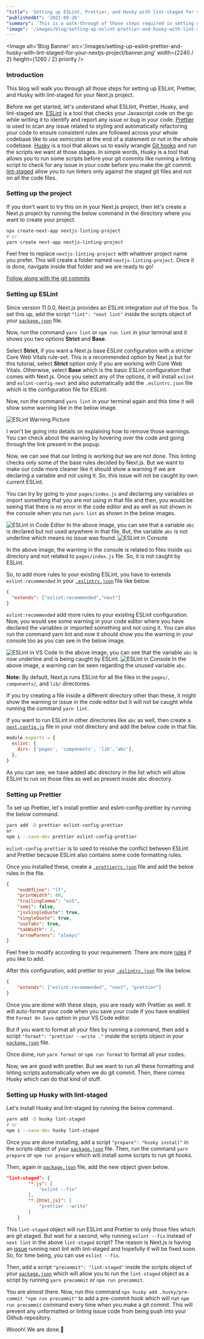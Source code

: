 ```yaml
---
"title": 'Setting up ESLint, Prettier, and Husky with lint-staged for your Next.js Project'
"publishedAt": '2021-09-26'
"summary": 'This is a walk-through of those steps required in setting up ESLint, Prettier, and Husky with lint-staged for a Next.js project'
"image": '/images/blog/setting-up-eslint-prettier-and-husky-with-lint-staged-for-your-nextjs-project/banner.png'
---
```


<Image
	alt='Blog Banner'
	src='/images/setting-up-eslint-prettier-and-husky-with-lint-staged-for-your-nextjs-project/banner.png'
	width={2240 / 2}
	height={1260 / 2}
	priority
/>

### Introduction

This blog will walk you through all those steps for setting up ESLint, Prettier, and Husky with lint-staged for your Next.js project.

Before we get started, let's understand what ESLlint, Prettier, Husky, and lint-staged are. [ESLint](https://eslint.org/) is a tool that checks your Javascript code on the go while writing it to identify and report any issue or bug in your code. [Prettier](https://prettier.io/) is used to scan any issue related to styling and automatically refactoring your code to ensure consistent rules are followed across your whole codebase like to use semicolon at the end of a statement or not in the whole codebase. [Husky](https://github.com/typicode/husky) is a tool that allows us to easily wrangle [Git hooks](https://git-scm.com/docs/githooks) and run the scripts we want at those stages. In simple words, Husky is a tool that allows you to run some scripts before your git commits like running a linting script to check for any issue in your code before you make the git commit. [lint-staged](https://github.com/okonet/lint-staged) allow you to run linters only against the staged git files and not on all the code files.

### Setting up the project

If you don't want to try this on in your Next.js project, then let's create a Next.js project by running the below command in the directory where you want to create your project.

```bash
npx create-next-app nextjs-linting-project
# or
yarn create next-app nextjs-linting-project
```

Feel free to replace `nextjs-linting-project` with whatever project name you prefer.
This will create a folder named `nextjs-linting-project`. Once it is done, navigate inside that folder and we are ready to go!

[Follow along with the git commits](https://github.com/niteshseram/nextjs-linting-project/commit/498b1419459f0c79d2850956cc360bd77f57ebc4)

### Setting up ESLint

Since version 11.0.0, Next.js provides an ESLint integration out of the box. To set this up, add the script `"lint": "next lint"` inside the scripts object of your [`package.json`](https://github.com/niteshseram/nextjs-linting-project/blob/498b1419459f0c79d2850956cc360bd77f57ebc4/package.json#L9) file.

Now, run the command `yarn lint` or `npm run lint` in your terminal and it shows you two options **Strict** and **Base**.

Select **Strict**, if you want a Next.js base ESLint configuration with a stricter Core Web Vitals rule-set. This is a recommended option by Next.js but for this tutorial, select **Strict** option only if you are working with Core Web Vitals. Otherwise, select **Base** which is the basic ESLint configuration that comes with Next.js. Once you select any of the options, it will install `eslint` and `eslint-config-next` and also automatically add the `.eslintrc.json` file which is the configuration file for ESLint.

Now, run the command `yarn lint` in your terminal again and this time it will show some warning like in the below image.

<Image
	alt='ESLint Warning Picture'
	src='/images/setting-up-eslint-prettier-and-husky-with-lint-staged-for-your-nextjs-project/1.PNG'
	width={1123}
	height={199}
/>

I won't be going into details on explaining how to remove those warnings. You can check about the warning by hovering over the code and going through the link present in the popup.

Now, we can see that our linting is working but we are not done. This linting checks only some of the base rules decided by Next.js. But we want to make our code more cleaner like it should show a warning if we are declaring a variable and not using it. So, this issue will not be caught by own current ESLint.

You can try by going to your `pages/index.js` and declaring any variables or import something that you are not using in that file and then, you would be seeing that there is no error in the code editor and as well as not shown in the console when you run `yarn lint` as shown in the below images.

<Image
	alt='ESLint in Code Editor'
	src='/images/setting-up-eslint-prettier-and-husky-with-lint-staged-for-your-nextjs-project/2.PNG'
	width={994}
	height={563}
/>
In the above image, you can see that a variable `abc` is declared but not used anywhere
in that file. But, the variable `abc` is not underline which means no issue was found.
<Image
	alt='ESLint in Console'
	src='/images/setting-up-eslint-prettier-and-husky-with-lint-staged-for-your-nextjs-project/1.PNG'
	width={1123}
	height={199}
/>

In the above image, the warning in the console is related to files inside `api` directory and not related to `pages/index.js` file. So, it is not caught by ESLint.

So, to add more rules to your existing ESLint, you have to extends `eslint:recommended` in your [`.eslintrc.json`](https://github.com/niteshseram/nextjs-linting-project/blob/290db372928963f3b3aa094e80c9b533299401b2/.eslintrc.json#L2) file like below.

```json title="eslintrc.json"
{
  "extends": ["eslint:recommended","next"]
}
```

`eslint:recommended` add more rules to your existing ESLint configuration. Now, you would see some warning in your code editor where you have declared the variables or imported something and not using it. You can also run the command yarn lint and now it should show you the warning in your console too as you can see in the below image.

<Image
	alt='ESLint in VS Code'
	src='/images/setting-up-eslint-prettier-and-husky-with-lint-staged-for-your-nextjs-project/3.PNG'
	width={1032}
	height={555}
/>
In the above image, you can see that the variable `abc` is now underline and is being
caught by ESLint.
<Image
	alt='ESLint in Console'
	src='/images/setting-up-eslint-prettier-and-husky-with-lint-staged-for-your-nextjs-project/4.PNG'
	width={1110}
	height={312}
/>
In the above image, a warning can be seen regarding the unused variable `abc`.

**Note:** By default, Next.js runs ESLint for all the files in the `pages/`, `components/`, and `lib/` directories.

If you try creating a file inside a different directory other than these, it might show the warning or issue in the code editor but it will not be caught while running the command `yarn lint`.

If you want to run ESLint in other directories like `abc` as well, then create a [`next.config.js`](https://github.com/niteshseram/nextjs-linting-project/blob/b70b2a0fa1af16cf6da495acdc9d50a60462aa56/next.config.js) file in your root directory and add the below code in that file.

```js title="next.config.js"
module.exports = {
  eslint: {
    dirs: ['pages', 'components', 'lib','abc'],
  },
}
```

As you can see, we have added abc directory in the list which will allow ESLint to run on those files as well as present inside abc directory.

### Setting up Prettier

To set up Prettier, let's install prettier and eslint-config-prettier by running the below command.

```bash
yarn add -D prettier eslint-config-prettier
or
npm i --save-dev prettier eslint-config-prettier
```

`eslint-config-prettier` is to used to resolve the conflict between ESLint and Prettier because ESLint also contains some code formatting rules.

Once you installed these, create a [`.prettierrc.json`](https://github.com/niteshseram/nextjs-linting-project/blob/fed364b39693ae0abf45c6976a386a01b4d924af/.prettierrc.json) file and add the below rules in the file.

```json title=".prettierrc.json"
{
	"endOfLine": "lf",
	"printWidth": 80,
	"trailingComma": "es5",
	"semi": false,
	"jsxSingleQuote": true,
	"singleQuote": true,
	"useTabs": true,
	"tabWidth": 2,
	"arrowParens": "always"
}
```

Feel free to modify according to your requirement. There are more [rules](https://prettier.io/docs/en/options.html) if you like to add.

After this configuration, add prettier to your [`.eslintrc.json`](https://github.com/niteshseram/nextjs-linting-project/blob/fed364b39693ae0abf45c6976a386a01b4d924af/.eslintrc.json#L2) file like below.

```json title=".eslintrc.json"
{
	"extends": ["eslint:recommended", "next", "prettier"]
}
```

Once you are done with these steps, you are ready with Prettier as well. It will auto-format your code when you save your code if you have enabled the `Format On Save` option in your VS Code editor.

But if you want to format all your files by running a command, then add a script `"format": "prettier --write ."` inside the scripts object in your [`package.json`](https://github.com/niteshseram/nextjs-linting-project/blob/23cc3e506fdce610220ea54b605cba323ab6a3c5/package.json#L10) file.

Once done, run `yarn format` or `npm run format` to format all your codes.

Now, we are good with prettier. But we want to run all these formatting and linting scripts automatically when we do git commit. Then, there comes Husky which can do that kind of stuff.

### Setting up Husky with lint-staged

Let's install Husky and lint-staged by running the below command.

```bash
yarn add -D husky lint-staged
# or
npm i --save-dev husky lint-staged
```

Once you are done installing, add a script `"prepare": "husky install"` in the scripts object of your [`package.json`](https://github.com/niteshseram/nextjs-linting-project/blob/33deffaa7a2e88540b5d583d7614458802f26b66/package.json#L11) file. Then, run the command `yarn prepare` or `npm run prepare` which will install some scripts to run git hooks.

Then, again in [`package.json`](https://github.com/niteshseram/nextjs-linting-project/blob/411c201baeade8f51900e95d32ddf099db1587f8/package.json#L14-L21) file, add the new object given below.

```json title="package.json"
"lint-staged": {
		"*.js": [
			"eslint --fix"
		],
		"*.{html,js}": [
			"prettier --write"
		]
	}
```

This `lint-staged` object will run ESLint and Prettier to only those files which are git staged. But wait for a second, why running `eslint --fix` instead of `next lint` in the above `lint-staged` script? The reason is Next.js is having an [issue](https://github.com/vercel/next.js/issues/27997) running next lint with lint-staged and hopefully it will be fixed soon. So, for time being, you can use `eslint --fix`.

Then, add a script `"precommit": "lint-staged"` inside the scripts object of your [`package.json`](https://github.com/niteshseram/nextjs-linting-project/blob/411c201baeade8f51900e95d32ddf099db1587f8/package.json#L12) which will allow you to run the `lint-staged` object as a script by running `yarn precommit` or `npm run precommit`.

You are almost there. Now, run this command `npx husky add .husky/pre-commit "npm run precommit"` to add a pre-commit hook which will run `npm run precommit` command every time when you make a git commit. This will prevent any unformatted or linting issue code from being push into your Github repository.

Woooh! We are done.🎉
